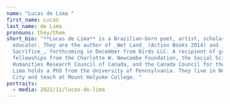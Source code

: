 ```yaml
---
name: "Lucas de Lima "
first_name: Lucas
last_name: de Lima
pronouns: they/them
short_bio: "**Lucas de Lima** is a Brazilian-born poet, artist, scholar, and
  educator. They are the author of _Wet Land_ (Action Books 2014) and _Tropical
  Sacrifice_, forthcoming in December from Birds LLC. A recipient of grants and
  fellowships from the Charlotte W. Newcombe Foundation, the Social Sciences and
  Humanities Research Council of Canada, and the Canada Council for the Arts, de
  Lima holds a PhD from the University of Pennsylvania. They live in New York
  City and teach at Mount Holyoke College. "
portraits:
  - media: 2022/11/lucas-de-lima
---
```

